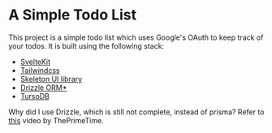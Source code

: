 
# A Simple Todo List

This project is a simple todo list which uses Google's OAuth to keep track of your todos. It is built using the following stack:

- [SvelteKit](https://kit.svelte.dev/)
- [Tailwindcss](https://kit.svelte.dev/)
- [Skeleton UI library](https://www.skeleton.dev/)
- [Drizzle ORM*](https://orm.drizzle.team/)
- [TursoDB](https://turso.tech/)

Why did I use Drizzle, which is still not complete, instead of prisma? Refer to [this](https://www.youtube.com/watch?v=jqhHXe746Ns) video by ThePrimeTime.



